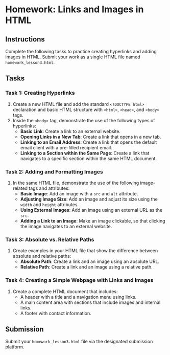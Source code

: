 
# Homework: Links and Images in HTML

## Instructions

Complete the following tasks to practice creating hyperlinks and adding images in HTML. Submit your work as a single HTML file named `homework_lesson3.html`.

## Tasks

### Task 1: Creating Hyperlinks

1. Create a new HTML file and add the standard `<!DOCTYPE html>` declaration and basic HTML structure with `<html>`, `<head>`, and `<body>` tags.
2. Inside the `<body>` tag, demonstrate the use of the following types of hyperlinks:
    - **Basic Link**: Create a link to an external website.
    - **Opening Links in a New Tab**: Create a link that opens in a new tab.
    - **Linking to an Email Address**: Create a link that opens the default email client with a pre-filled recipient email.
    - **Linking to a Section within the Same Page**: Create a link that navigates to a specific section within the same HTML document.

### Task 2: Adding and Formatting Images

1. In the same HTML file, demonstrate the use of the following image-related tags and attributes:
    - **Basic Image**: Add an image with a `src` and `alt` attribute.
    - **Adjusting Image Size**: Add an image and adjust its size using the `width` and `height` attributes.
    - **Using External Images**: Add an image using an external URL as the `src`.
    - **Adding a Link to an Image**: Make an image clickable, so that clicking the image navigates to an external website.

### Task 3: Absolute vs. Relative Paths

1. Create examples in your HTML file that show the difference between absolute and relative paths:
    - **Absolute Path**: Create a link and an image using an absolute URL.
    - **Relative Path**: Create a link and an image using a relative path.

### Task 4: Creating a Simple Webpage with Links and Images

1. Create a complete HTML document that includes:
    - A header with a title and a navigation menu using links.
    - A main content area with sections that include images and internal links.
    - A footer with contact information.

## Submission

Submit your `homework_lesson3.html` file via the designated submission platform.

